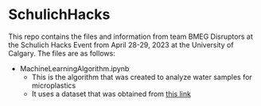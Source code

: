 # SchulichHacks

This repo contains the files and information from team BMEG Disruptors at the Schulich Hacks Event from April 28-29, 2023 at the University of Calgary. The files are as follows:
* MachineLearningAlgorithm.ipynb
  * This is the algorithm that was created to analyze water samples for microplastics
  * It uses a dataset that was obtained from [this link](https://universe.roboflow.com/panats-mp-project/microplastic-dataset/dataset/19)
